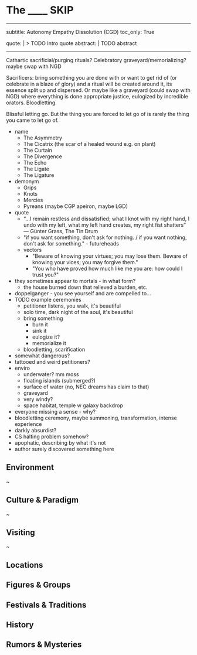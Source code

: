 # The ____ SKIP

---
subtitle: Autonomy Empathy Dissolution (CGD)
toc_only: True
<!-- post_toc_only: MEDIA("David Hellman - Braid background.jpg") -->
quote: |
    > TODO Intro quote
abstract: |
    TODO abstract

---

<!--
the point:

- how to know what to move on from
- how to move on
- the joy of letting go
-->

Cathartic sacrificial/purging rituals? Celebratory graveyard/memorializing? maybe swap with NGD

Sacrificers: bring something you are done with or want to get rid of (or celebrate in a blaze of glory) and a ritual will be created around it, its essence split up and dispersed. Or maybe like a graveyard (could swap with NGD) where everything is done appropriate justice, eulogized by incredible orators. Bloodletting.

Blissful letting go. But the thing you are forced to let go of is rarely the thing you came to let go of.

- name
    + The Asymmetry
    + The Cicatrix (the scar of a healed wound e.g. on plant)
    + The Curtain
    + The Divergence
    + The Echo
    + The Ligate
    + The Ligature
- demonym
	+ Grips
	+ Knots
	+ Mercies
	+ Pyreans (maybe CGP apeiron, maybe LGD)
- quote
	+ “...I remain restless and dissatisfied; what I knot with my right hand, I undo with my left, what my left hand creates, my right fist shatters” ― Günter Grass, The Tin Drum
	+ "if you want something, don't ask for nothing. / if you want nothing, don't ask for something." - futureheads
	+ vectors
		* "Beware of knowing your virtues; you may lose them. Beware of knowing your vices; you may forgive them."
		* "You who have proved how much like me you are: how could I trust you?"
- they sometimes appear to mortals - in what form?
	+ the house burned down that relieved a burden, etc.
- doppelganger - you see yourself and are compelled to...
- TODO example ceremonies
	+ petitioner listens, you walk, it's beautiful
	+ solo time, dark night of the soul, it's beautiful
	+ bring something
		* burn it
		* sink it
		* eulogize it?
		* memorialize it
	+ bloodletting, scarification
- somewhat dangerous?
- tattooed and weird petitioners?
- enviro
	+ underwater? mm moss
	+ floating islands (submerged?)
	+ surface of water (no, NEC dreams has claim to that)
	+ graveyard
	+ very windy?
	+ space habitat, temple w galaxy backdrop
- everyone missing a sense - why?
- bloodletting ceremony, maybe summoning, transformation, intense experience
- darkly absurdist?
- CS halting problem somehow?
- apophatic, describing by what it's not
- author surely discovered something here

## Environment

~

## Culture & Paradigm

~

## Visiting

~

## Locations

## Figures & Groups

## Festivals & Traditions

## History

## Rumors & Mysteries
